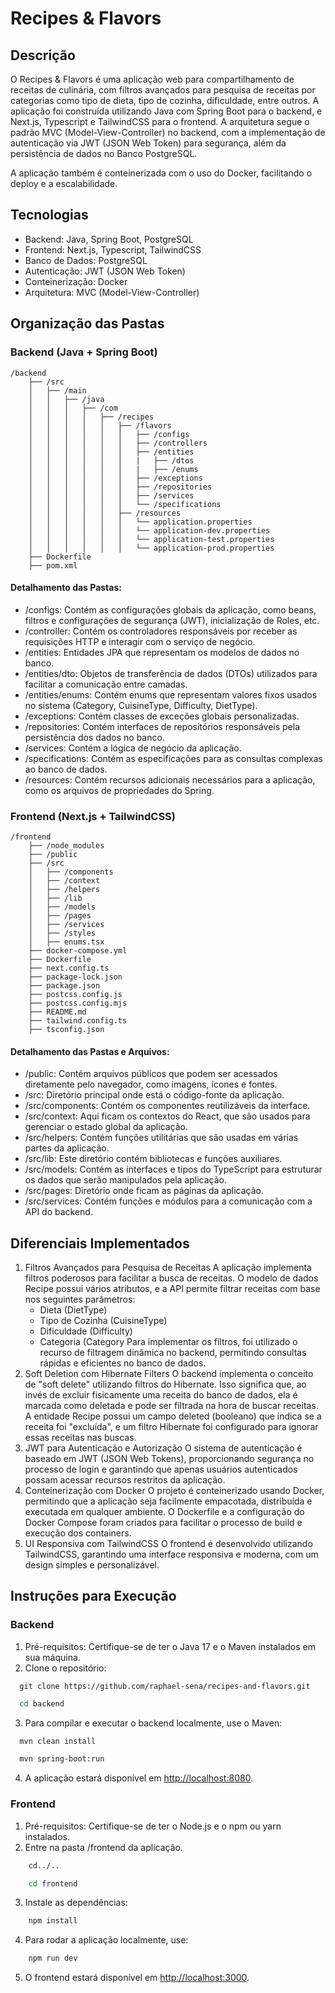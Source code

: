 # Recipes & Flavors

## Descrição

O Recipes & Flavors é uma aplicação web para compartilhamento de receitas de culinária, com filtros avançados para pesquisa de receitas por categorias como tipo de dieta, tipo de cozinha, dificuldade, entre outros. A aplicação foi construída utilizando Java com Spring Boot para o backend, e Next.js, Typescript e TailwindCSS para o frontend. A arquitetura segue o padrão MVC (Model-View-Controller) no backend, com a implementação de autenticação via JWT (JSON Web Token) para segurança, além da persistência de dados no Banco PostgreSQL.

A aplicação também é conteinerizada com o uso do Docker, facilitando o deploy e a escalabilidade.

## Tecnologias
* Backend: Java, Spring Boot, PostgreSQL
* Frontend: Next.js, Typescript, TailwindCSS
* Banco de Dados: PostgreSQL
* Autenticação: JWT (JSON Web Token)
* Conteinerização: Docker
* Arquitetura: MVC (Model-View-Controller)

## Organização das Pastas
### Backend (Java + Spring Boot)

```
/backend
    ├── /src
    │   ├── /main
    │   │   ├── /java
    │   │   │   ├── /com
    │   │   │   │   ├── /recipes
    │   │   │   │   │   ├── /flavors
    │   │   │   │   │   │   ├── /configs
    │   │   │   │   │   │   ├── /controllers
    │   │   │   │   │   │   ├── /entities
    │   │   │   │   │   │   |   ├── /dtos
    │   │   │   │   │   │   |   ├── /enums
    │   │   │   │   │   │   ├── /exceptions
    │   │   │   │   │   │   ├── /repositories
    │   │   │   │   │   │   ├── /services
    │   │   │   │   │   │   └── /specifications
    │   │   │   │   │   ├── /resources
    │   │   │   │   │   │   └── application.properties
    │   │   │   │   │   │   └── application-dev.properties
    │   │   │   │   │   │   └── application-test.properties
    │   │   │   │   │   │   └── application-prod.properties
    ├── Dockerfile
    ├── pom.xml

```


#### Detalhamento das Pastas:
* /configs: Contém as configurações globais da aplicação, como beans, filtros e configurações de segurança (JWT), inicialização de Roles, etc. 
* /controller: Contém os controladores responsáveis por receber as requisições HTTP e interagir com o serviço de negócio.
* /entities: Entidades JPA que representam os modelos de dados no banco.
* /entities/dto: Objetos de transferência de dados (DTOs) utilizados para facilitar a comunicação entre camadas.
* /entities/enums: Contém enums que representam valores fixos usados no sistema (Category, CuisineType, Difficulty, DietType).
* /exceptions: Contém classes de exceções globais personalizadas.
* /repositories: Contém interfaces de repositórios responsáveis pela persistência dos dados no banco.
* /services: Contém a lógica de negócio da aplicação.
* /specifications: Contém as especificações para as consultas complexas ao banco de dados.
* /resources: Contém recursos adicionais necessários para a aplicação, como os arquivos de propriedades do Spring.

### Frontend (Next.js + TailwindCSS)
```
/frontend
    ├── /node_modules         
    ├── /public               
    ├── /src                  
    │   ├── /components      
    │   ├── /context          
    │   ├── /helpers          
    │   ├── /lib              
    │   ├── /models          
    │   ├── /pages            
    │   ├── /services         
    │   ├── /styles           
    │   ├── enums.tsx                  
    ├── docker-compose.yml    
    ├── Dockerfile           
    ├── next.config.ts        
    ├── package-lock.json     
    ├── package.json          
    ├── postcss.config.js     
    ├── postcss.config.mjs    
    ├── README.md             
    ├── tailwind.config.ts    
    ├── tsconfig.json         

```
#### Detalhamento das Pastas e Arquivos:
* /public: Contém arquivos públicos que podem ser acessados diretamente pelo navegador, como imagens, ícones e fontes.
* /src: Diretório principal onde está o código-fonte da aplicação.
* /src/components: Contém os componentes reutilizáveis da interface.
* /src/context: Aqui ficam os contextos do React, que são usados para gerenciar o estado global da aplicação.
* /src/helpers: Contém funções utilitárias que são usadas em várias partes da aplicação.
* /src/lib: Este diretório contém bibliotecas e funções auxiliares.
* /src/models: Contém as interfaces e tipos do TypeScript para estruturar os dados que serão manipulados pela aplicação.
* /src/pages: Diretório onde ficam as páginas da aplicação.
* /src/services: Contém funções e módulos para a comunicação com a API do backend. 

## Diferenciais Implementados
1. Filtros Avançados para Pesquisa de Receitas
  A aplicação implementa filtros poderosos para facilitar a busca de receitas. O modelo de dados Recipe possui vários atributos, e a API permite filtrar receitas com base nos seguintes parâmetros:
    * Dieta (DietType)
    * Tipo de Cozinha (CuisineType)
    * Dificuldade (Difficulty)
    * Categoria (Category
  Para implementar os filtros, foi utilizado o recurso de filtragem dinâmica no backend, permitindo consultas rápidas e eficientes no banco de dados.
2. Soft Deletion com Hibernate Filters
  O backend implementa o conceito de "soft delete" utilizando filtros do Hibernate. Isso significa que, ao invés de excluir fisicamente uma receita do banco de dados, ela é marcada como deletada e pode ser filtrada na hora de buscar receitas.
  A entidade Recipe possui um campo deleted (booleano) que indica se a receita foi "excluída", e um filtro Hibernate foi configurado para ignorar essas receitas nas buscas.
3. JWT para Autenticação e Autorização
  O sistema de autenticação é baseado em JWT (JSON Web Tokens), proporcionando segurança no processo de login e garantindo que apenas usuários autenticados possam acessar recursos restritos da aplicação.
4. Conteinerização com Docker
  O projeto é conteinerizado usando Docker, permitindo que a aplicação seja facilmente empacotada, distribuída e executada em qualquer ambiente. O Dockerfile e a configuração do Docker Compose foram criados para facilitar o processo de build e execução dos containers.
5. UI Responsiva com TailwindCSS
  O frontend é desenvolvido utilizando TailwindCSS, garantindo uma interface responsiva e moderna, com um design simples e personalizável.

## Instruções para Execução
### Backend
1. Pré-requisitos: Certifique-se de ter o Java 17 e o Maven instalados em sua máquina.
2. Clone o repositório:
  ```git
    git clone https://github.com/raphael-sena/recipes-and-flavors.git
  ```
  ```bash
    cd backend
  ```

3. Para compilar e executar o backend localmente, use o Maven:
  ```bash
    mvn clean install
  ```
  ```bash
    mvn spring-boot:run
  ```
4. A aplicação estará disponível em [http://localhost:8080]([http://localhost:8080]).


### Frontend
1. Pré-requisitos: Certifique-se de ter o Node.js e o npm ou yarn instalados.
2. Entre na pasta /frontend da aplicação.
```bash
    cd../..
  ```
```bash
    cd frontend
  ```
3. Instale as dependências:
```bash
    npm install
  ```
4. Para rodar a aplicação localmente, use:
```bash
    npm run dev
  ```
5. O frontend estará disponível em [http://localhost:3000](http://localhost:3000).





